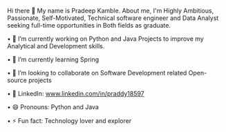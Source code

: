 Hi there 👋
My name is Pradeep Kamble. About me, I'm Highly Ambitious, Passionate, Self-Motivated, Technical software engineer and Data Analyst seeking full-time opportunities in Both    fields as graduate.

•	🔭 I’m currently working on Python and Java Projects to improve my Analytical and Development skills.

•	🌱 I’m currently learning Spring

•	👯 I’m looking to collaborate on Software Development related Open-source projects

•	💼 LinkedIn: www.linkedin.com/in/praddy18597

•	😄 Pronouns: Python and Java

•	⚡ Fun fact: Technology lover and explorer


